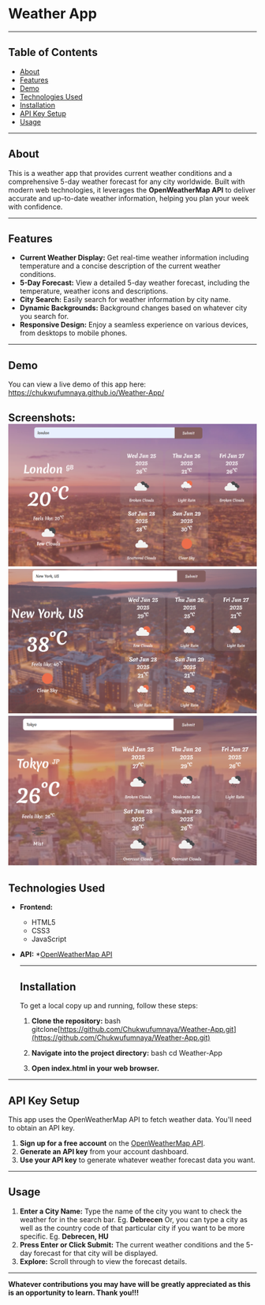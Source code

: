 # Weather App

---

## Table of Contents

* [About](#about)
* [Features](#features)
* [Demo](#demo)
* [Technologies Used](#technologies-used)
* [Installation](#installation)
* [API Key Setup](#api-key-setup)
* [Usage](#usage)

---

## About

This is a weather app that provides current weather conditions and a comprehensive 5-day weather forecast for any city worldwide. Built with modern web technologies, it leverages the **OpenWeatherMap API** to deliver accurate and up-to-date weather information, helping you plan your week with confidence.

---

## Features
* **Current Weather Display:** Get real-time weather information including temperature and a concise description of the current weather conditions.
* **5-Day Forecast:** View a detailed 5-day weather forecast, including the temperature, weather icons and descriptions.
* **City Search:** Easily search for weather information by city name.
* **Dynamic Backgrounds:** Background changes based on whatever city you search for.
* **Responsive Design:** Enjoy a seamless experience on various devices, from desktops to mobile phones.

---

## Demo
You can view a live demo of this app here: https://chukwufumnaya.github.io/Weather-App/

**Screenshots:**
![Screenshot 1](thumbnails/thumbnail%201.png)
![Screenshot 2](thumbnails/thumbnail%202.png)
![Screenshot 3](thumbnails/thumbnail%203.png)
---

## Technologies Used

* **Frontend:**
  * HTML5
  * CSS3
  * JavaScript
* **API:**
  *[OpenWeatherMap API](https://openweathermap.org/api)

  ---

  ## Installation

  To get a local copy up and running, follow these steps:

  1. **Clone the repository:**
      bash
      gitclone[https://github.com/Chukwufumnaya/Weather-App.git](https://github.com/Chukwufumnaya/Weather-App.git)

  2. **Navigate into the project directory:**
      bash
      cd Weather-App

  3. **Open index.html in your web browser.**

  
---

## API Key Setup

This app uses the OpenWeatherMap API to fetch weather data. You'll need to obtain an API key.

1. **Sign up for a free account** on the [OpenWeatherMap API](https://openweathermap.org/api).
2. **Generate an API key** from your account dashboard.
3. **Use your API key** to generate whatever weather forecast data you want.

---

## Usage

1. **Enter a City Name:** Type the name of the city you want to check the weather for in the search bar. Eg. **Debrecen** Or, you can type a city as well as the country code of that particular city if you want to be more specific. Eg. **Debrecen, HU**
2. **Press Enter or Click Submit:** The current weather conditions and the 5-day forecast for that city will be displayed.
3. **Explore:** Scroll through to view the forecast details.

---

**Whatever contributions you may have will be greatly appreciated as this is an opportunity to learn. Thank you!!!**

